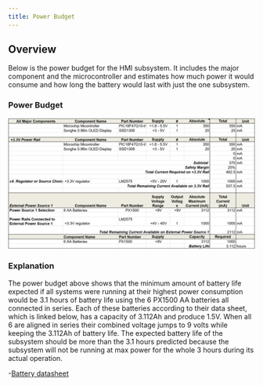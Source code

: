 ```yaml
---
title: Power Budget
---
```


## Overview

Below is the power budget for the HMI subsystem. It includes the major component and the microcontroller and estimates how much power it would consume and how long the battery would last with just the one subsystem.

### Power Budget

![Power Budget](Power_Budget.png)

### Explanation

The power budget above shows that the minimum amount of battery life expected if all systems were running at their highest power consumption would be 3.1 hours of battery life using the 6 PX1500 AA batteries all connected in series. Each of these batteries according to their data sheet, which is linked below, has a capacity of 3.112Ah and produce 1.5V. When all 6 are aligned in series their combined voltage jumps to 9 volts while keeping the 3.112Ah of battery life. The expected battery life of the subsystem should be more than the 3.1 hours predicted because the subsystem will not be running at max power for the whole 3 hours during its actual operation.

-[Battery datasheet](PX1500.pdf)